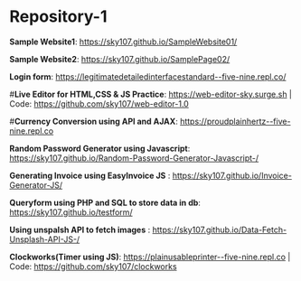 # Repository-1

**Sample Website1**: https://sky107.github.io/SampleWebsite01/

**Sample Website2**: https://sky107.github.io/SamplePage02/ 

**Login form**: https://legitimatedetailedinterfacestandard--five-nine.repl.co/

#**Live Editor for HTML,CSS & JS Practice**: https://web-editor-sky.surge.sh | Code: https://github.com/sky107/web-editor-1.0

#**Currency Conversion using API and AJAX**: https://proudplainhertz--five-nine.repl.co

**Random Password Generator using Javascript**: https://sky107.github.io/Random-Password-Generator-Javascript-/

**Generating Invoice using EasyInvoice JS** : https://sky107.github.io/Invoice-Generator-JS/

**Queryform using PHP and SQL to store data in db**: https://sky107.github.io/testform/

**Using unspalsh API to fetch images** : https://sky107.github.io/Data-Fetch-Unsplash-API-JS-/

**Clockworks(Timer using JS)**: https://plainusableprinter--five-nine.repl.co | Code: https://github.com/sky107/clockworks
 

